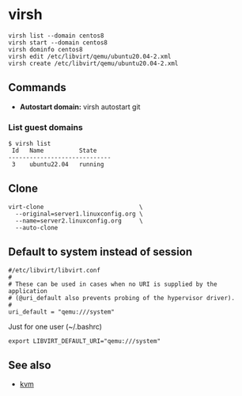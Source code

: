 # virsh

```shell
virsh list --domain centos8
virsh start --domain centos8
virsh dominfo centos8
virsh edit /etc/libvirt/qemu/ubuntu20.04-2.xml
virsh create /etc/libvirt/qemu/ubuntu20.04-2.xml
```

## Commands

- **Autostart domain:**  virsh autostart git

### List guest domains

    $ virsh list
     Id   Name          State
    -----------------------------
     3    ubuntu22.04   running

## Clone

```shell
virt-clone                           \
  --original=server1.linuxconfig.org \
  --name=server2.linuxconfig.org     \
  --auto-clone
```

## Default to system instead of session

```text
#/etc/libvirt/libvirt.conf
#
# These can be used in cases when no URI is supplied by the application
# (@uri_default also prevents probing of the hypervisor driver).
#
uri_default = "qemu:///system"
```

Just for one user (~/.bashrc)

```shell
export LIBVIRT_DEFAULT_URI="qemu:///system"
```

## See also

- [kvm](../../../../personal/resources/tech/private/kvm.md)